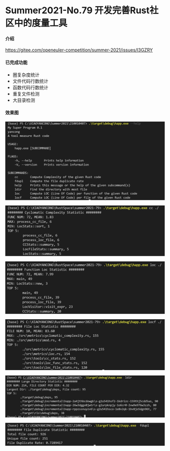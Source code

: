 # Summer2021-No.79 开发完善Rust社区中的度量工具

#### 介绍

https://gitee.com/openeuler-competition/summer-2021/issues/I3GZRY

#### 已完成功能

- 圈复杂度统计
- 文件代码行数统计
- 函数代码行数统计
- 重复文件检测
- 大目录检测

#### 效果图

![](image/README/1633012906935.png)

![](image/README/1628931178424.png)

![](image/README/1628931199833.png)

![](image/README/1628931224366.png)

![](image/README/1633012822862.png)

![](image/README/1633012854995.png)
